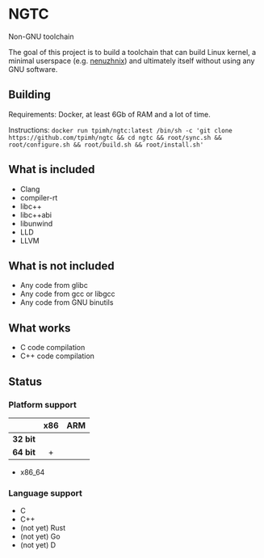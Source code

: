# NGTC

Non-GNU toolchain

The goal of this project is to build a toolchain that can build Linux kernel, a minimal userspace (e.g. [nenuzhnix](https://github.com/tpimh/nenuzhnix)) and ultimately itself without using any GNU software. 

## Building

Requirements: Docker, at least 6Gb of RAM and a lot of time.

Instructions: `docker run tpimh/ngtc:latest /bin/sh -c 'git clone https://github.com/tpimh/ngtc && cd ngtc && root/sync.sh && root/configure.sh && root/build.sh && root/install.sh'`

## What is included

- Clang
- compiler-rt
- libc++
- libc++abi
- libunwind
- LLD
- LLVM

## What is not included

- Any code from glibc
- Any code from gcc or libgcc
- Any code from GNU binutils

## What works

- C code compilation
- C++ code compilation

## Status

### Platform support

|  | x86  | ARM |
| --- | :---: | :---: |
| **32 bit**  |  |  |
| **64 bit**  | + |  |

- x86_64

### Language support

- C
- C++
- (not yet) Rust
- (not yet) Go
- (not yet) D
